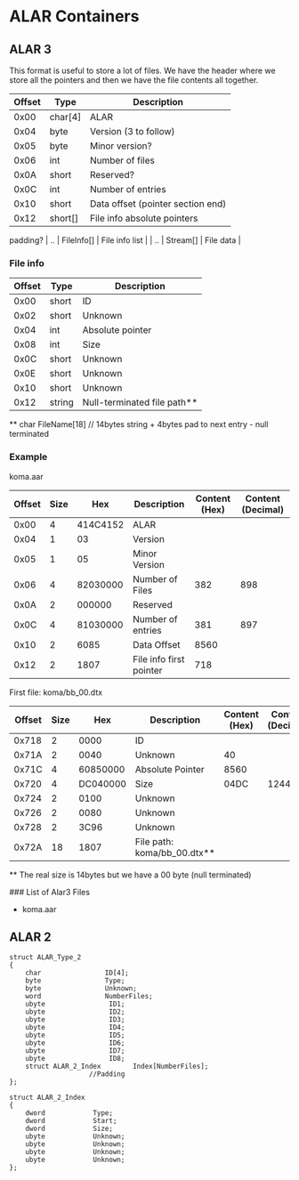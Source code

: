 # ALAR Containers

## ALAR 3

This format is useful to store a lot of files. We have the header where we store all the pointers and then we have the file contents all together.

| Offset | Type    | Description                       |
| ------ | ------- | --------------------------------- |
| 0x00   | char[4] | ALAR                              |
| 0x04   | byte    | Version (3 to follow)             |
| 0x05   | byte    | Minor version?                    |
| 0x06   | int     | Number of files                   |
| 0x0A   | short   | Reserved?                         |
| 0x0C   | int     | Number of entries                 |
| 0x10   | short   | Data offset (pointer section end) |
| 0x12   | short[] | File info absolute pointers       |
padding?
| ..     | FileInfo[] | File info list              |
| ..     | Stream[]   | File data                   |

### File info

| Offset | Type   | Description                 |
| ------ | ------ | --------------------------- |
| 0x00   | short  | ID                          |
| 0x02   | short  | Unknown                     |
| 0x04   | int    | Absolute pointer            |
| 0x08   | int    | Size                        |
| 0x0C   | short  | Unknown                     |
| 0x0E   | short  | Unknown                     |
| 0x10   | short  | Unknown                     |
| 0x12   | string | Null-terminated file path** |

** char FileName[18] // 14bytes string + 4bytes pad to next entry - null terminated

### Example

koma.aar

| Offset | Size | Hex      | Description             | Content (Hex) | Content (Decimal) |
| ------ | ---- | -------- | ----------------------- | ------------- | ----------------- |
| 0x00   | 4    | 414C4152 | ALAR                    |
| 0x04   | 1    | 03       | Version                 |
| 0x05   | 1    | 05       | Minor Version           |
| 0x06   | 4    | 82030000 | Number of Files         | 382           | 898               |
| 0x0A   | 2    | 000000   | Reserved                |
| 0x0C   | 4    | 81030000 | Number of entries       | 381           | 897               |
| 0x10   | 2    | 6085     | Data Offset             | 8560          |                   |
| 0x12   | 2    | 1807     | File info first pointer | 718           |                   |

First file: koma/bb_00.dtx

| Offset | Size | Hex      | Description                 | Content (Hex) | Content (Decimal) |
| ------ | ---- | -------- | --------------------------- | ------------- | ----------------- |
| 0x718  | 2    | 0000     | ID                          |
| 0x71A  | 2    | 0040     | Unknown                     | 40            |
| 0x71C  | 4    | 60850000 | Absolute Pointer            | 8560          |
| 0x720  | 4    | DC040000 | Size                        | 04DC          | 1244              |
| 0x724  | 2    | 0100     | Unknown                     |
| 0x726  | 2    | 0080     | Unknown                     |
| 0x728  | 2    | 3C96     | Unknown                     |
| 0x72A  | 18   | 1807     | File path: koma/bb_00.dtx** |

** The real size is 14bytes but we have a 00 byte (null terminated)

### List of Alar3 Files

- koma.aar

## ALAR 2
```
struct ALAR_Type_2
{
    char                ID[4];
    byte                Type;
    byte                Unknown;
    word                NumberFiles;
    ubyte                ID1;
    ubyte                ID2;
    ubyte                ID3;
    ubyte                ID4;
    ubyte                ID5;
    ubyte                ID6;
    ubyte                ID7;
    ubyte                ID8;
    struct ALAR_2_Index        Index[NumberFiles];
                    //Padding
};
```

```
struct ALAR_2_Index
{
    dword            Type;
    dword            Start;
    dword            Size;
    ubyte            Unknown;
    ubyte            Unknown;
    ubyte            Unknown;
    ubyte            Unknown;
};
```
